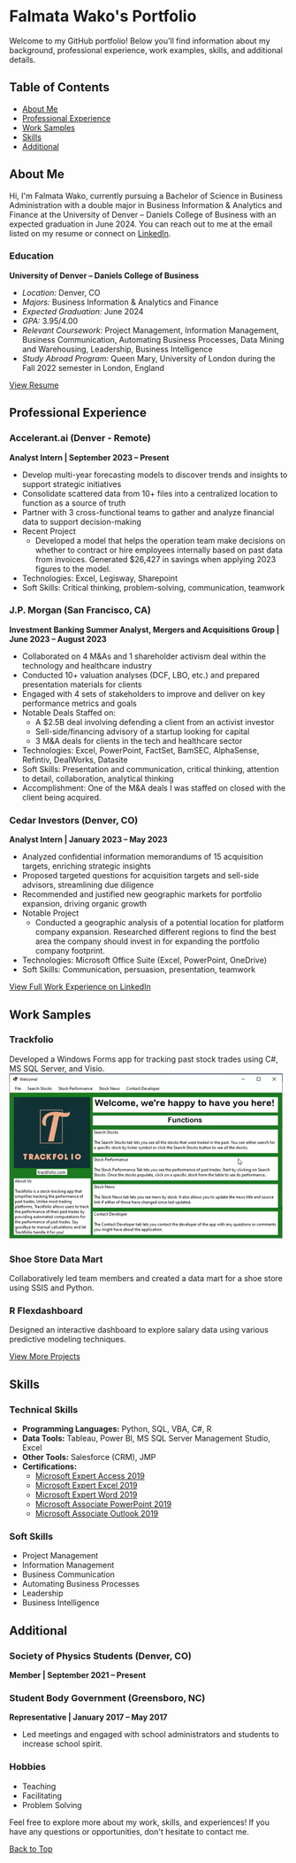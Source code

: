 # Falmata Wako's Portfolio

Welcome to my GitHub portfolio! Below you'll find information about my background, professional experience, work examples, skills, and additional details.

## Table of Contents
- [About Me](#about-me)
- [Professional Experience](#professional-experience)
- [Work Samples](#work-examples)
- [Skills](#skills)
- [Additional](#additional)

<a name="about-me"></a>
## About Me

Hi, I'm Falmata Wako, currently pursuing a Bachelor of Science in Business Administration with a double major in Business Information & Analytics and Finance at the University of Denver – Daniels College of Business with an expected graduation in June 2024. You can reach out to me at the email listed on my resume or connect on [LinkedIn](https://www.linkedin.com/in/falmatawako/).

### Education
**University of Denver – Daniels College of Business**
- *Location:* Denver, CO
- *Majors:* Business Information & Analytics and Finance
- *Expected Graduation:* June 2024
- *GPA:* 3.95/4.00
- *Relevant Coursework:* Project Management, Information Management, Business Communication, Automating Business Processes, Data Mining and Warehousing, Leadership, Business Intelligence
- *Study Abroad Program:* Queen Mary, University of London during the Fall 2022 semester in London, England

[View Resume](Falmata_Wako_Resume.pdf)

<a name="professional-experience"></a>
## Professional Experience

### Accelerant.ai (Denver - Remote)
**Analyst Intern | September 2023 – Present**
- Develop multi-year forecasting models to discover trends and insights to support strategic initiatives
- Consolidate scattered data from 10+ files into a centralized location to function as a source of truth
- Partner with 3 cross-functional teams to gather and analyze financial data to support decision-making
- Recent Project
    - Developed a model that helps the operation team make decisions on whether to contract or hire employees internally          based on past data from invoices. Generated $26,427 in savings when applying 2023 figures to the model.
- Technologies: Excel, Legisway, Sharepoint
- Soft Skills: Critical thinking, problem-solving, communication, teamwork

### J.P. Morgan (San Francisco, CA)
**Investment Banking Summer Analyst, Mergers and Acquisitions Group | June 2023 – August 2023**
- Collaborated on 4 M&As and 1 shareholder activism deal within the technology and healthcare industry
- Conducted 10+ valuation analyses (DCF, LBO, etc.) and prepared presentation materials for clients
- Engaged with 4 sets of stakeholders to improve and deliver on key performance metrics and goals
- Notable Deals Staffed on:
    - A $2.5B deal involving defending a client from an activist investor
    - Sell-side/financing advisory of a startup looking for capital
    - 3 M&A deals for clients in the tech and healthcare sector
- Technologies: Excel, PowerPoint, FactSet, BamSEC, AlphaSense, Refintiv, DealWorks, Datasite
- Soft Skills: Presentation and communication, critical thinking, attention to detail, collaboration, analytical thinking
- Accomplishment: One of the M&A deals I was staffed on closed with the client being acquired.

### Cedar Investors (Denver, CO)
**Analyst Intern | January 2023 – May 2023**
- Analyzed confidential information memorandums of 15 acquisition targets, enriching strategic insights
- Proposed targeted questions for acquisition targets and sell-side advisors, streamlining due diligence
- Recommended and justified new geographic markets for portfolio expansion, driving organic growth
- Notable Project
    - Conducted a geographic analysis of a potential location for platform company expansion. Researched different                regions to find the best area the company should invest in for expanding the portfolio company footprint.
- Technologies: Microsoft Office Suite (Excel, PowerPoint, OneDrive)
- Soft Skills: Communication, persuasion, presentation, teamwork

[View Full Work Experience on LinkedIn](https://www.linkedin.com/in/falmatawako/)

<a name="work-examples"></a>
## Work Samples

### Trackfolio
Developed a Windows Forms app for tracking past stock trades using C#, MS SQL Server, and Visio.
<img src="https://raw.githubusercontent.com/falmatawako/falmatawako/main/trackfoliowelcomepage.png" alt="Trackfolio Welcome Page" height="300">

### Shoe Store Data Mart
Collaboratively led team members and created a data mart for a shoe store using SSIS and Python.

### R Flexdashboard
Designed an interactive dashboard to explore salary data using various predictive modeling techniques.

[View More Projects](link_to_projects.md)

<a name="skills"></a>
## Skills

### Technical Skills
- **Programming Languages:** Python, SQL, VBA, C#, R
- **Data Tools:** Tableau, Power BI, MS SQL Server Management Studio, Excel
- **Other Tools:** Salesforce (CRM), JMP
- **Certifications:**
  - [Microsoft Expert Access 2019](https://www.credly.com/badges/e654fce3-19be-40b3-9347-228eea2ce3a1/public_url)
  - [Microsoft Expert Excel 2019](https://www.credly.com/badges/23f6c6da-fbcd-4a01-bedc-2f9ca4e5a540/public_url)
  - [Microsoft Expert Word 2019](https://www.credly.com/badges/ac1cb133-b395-4a61-a71c-8fd6ea908771/public_url)
  - [Microsoft Associate PowerPoint 2019](https://www.credly.com/badges/e1f089c5-e148-4a30-9dc3-b6551e873dd8/public_url)
  - [Microsoft Associate Outlook 2019](https://www.credly.com/badges/7204aaa1-f592-4582-bc1c-7444f5d49cba/public_url)

### Soft Skills
- Project Management
- Information Management
- Business Communication
- Automating Business Processes
- Leadership
- Business Intelligence

<a name="additional"></a>
## Additional

### Society of Physics Students (Denver, CO)
**Member | September 2021 – Present**

### Student Body Government (Greensboro, NC)
**Representative | January 2017 – May 2017**
- Led meetings and engaged with school administrators and students to increase school spirit.

### Hobbies
- Teaching
- Facilitating
- Problem Solving

Feel free to explore more about my work, skills, and experiences! If you have any questions or opportunities, don't hesitate to contact me.

[Back to Top](#top)
